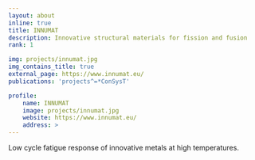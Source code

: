```yaml
---
layout: about
inline: true
title: INNUMAT
description: Innovative structural materials for fission and fusion
rank: 1

img: projects/innumat.jpg
img_contains_title: true
external_page: https://www.innumat.eu/
publications: 'projects^=*ConSysT'

profile:
    name: INNUMAT
    image: projects/innumat.jpg
    website: https://www.innumat.eu/
    address: >
---
```


Low cycle fatigue response of innovative metals at high temperatures.